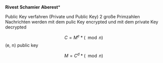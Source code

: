 **Rivest**
**Schamier**
**Aberest***

Public Key verfahren (Private und Public Key)
2 große Primzahlen
Nachrichten werden mit dem pulic Key encrypted und mit dem private Key decrypted

$$
C = M^e * (\mod{n})
$$
(e, n) public key

$$
M = C^d * (\mod{n})
$$
